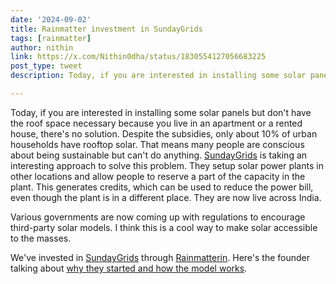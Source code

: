 ```yaml
---
date: '2024-09-02'
title: Rainmatter investment in SundayGrids
tags: [rainmatter]
author: nithin
link: https://x.com/Nithin0dha/status/1830554127056683225
post_type: tweet
description: Today, if you are interested in installing some solar panels but don't have the roof space necessary because you live in an apartment or a rented house, there's no solution...

---
```


Today, if you are interested in installing some solar panels but don't have the roof space necessary because you live in an apartment or a rented house, there's no solution. Despite the subsidies, only about 10% of urban households have rooftop solar. That means many people are conscious about being sustainable but can't do anything. [SundayGrids](https://www.sundaygrids.com/) is taking an interesting approach to solve this problem. They setup solar power plants in other locations and allow people to reserve a part of the capacity in the plant. This generates credits, which can be used to reduce the power bill, even though the plant is in a different place. They are now live across India.

Various governments are now coming up with regulations to encourage third-party solar models. I think this is a cool way to make solar accessible to the masses. 

We've invested in [SundayGrids](https://www.sundaygrids.com/) through [Rainmatterin](https://rainmatter.com/). Here's the founder talking about [why they started and how the model works](https://zerodha.com/z-connect/rainmatter/sundaygrids-putting-solar-in-the-cloud).
